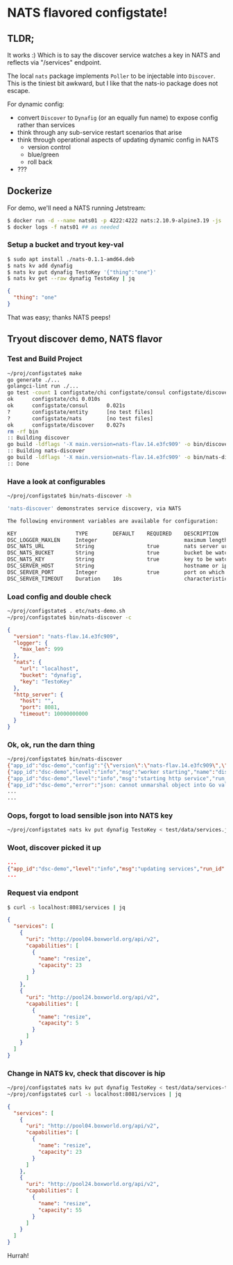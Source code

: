 
# NATS flavored configstate!

## TLDR;

It works :)
Which is to say the discover service watches a key in NATS and reflects via "/services" endpoint.

The local `nats` package implements `Poller` to be injectable into `Discover`.
This is the tiniest bit awkward, but I like that the nats-io package does not escape.

For dynamic config:
 - convert `Discover` to `Dynafig` (or an equally fun name) to expose config rather than services
 - think through any sub-service restart scenarios that arise
 - think through operational aspects of updating dynamic config in NATS
   - version control
   - blue/green
   - roll back
 - ???

## Dockerize

For demo, we'll need a NATS running Jetstream:

```bash
$ docker run -d --name nats01 -p 4222:4222 nats:2.10.9-alpine3.19 -js
$ docker logs -f nats01 ## as needed
```

### Setup a bucket and tryout key-val

```bash
$ sudo apt install ./nats-0.1.1-amd64.deb
$ nats kv add dynafig
$ nats kv put dynafig TestoKey '{"thing":"one"}'
$ nats kv get --raw dynafig TestoKey | jq
```

```json
{
  "thing": "one"
}
```

That was easy; thanks NATS peeps!

## Tryout discover demo, NATS flavor

### Test and Build Project

```bash
~/proj/configstate$ make
go generate ./...
golangci-lint run ./...
go test -count 1 configstate/chi configstate/consul configstate/discover configstate/entity configstate/nats
ok      configstate/chi 0.010s
ok      configstate/consul      0.021s
?       configstate/entity      [no test files]
?       configstate/nats        [no test files]
ok      configstate/discover    0.027s
rm -rf bin
:: Building discover
go build -ldflags '-X main.version=nats-flav.14.e3fc909' -o bin/discover cmd/discover/main.go
:: Building nats-discover
go build -ldflags '-X main.version=nats-flav.14.e3fc909' -o bin/nats-discover cmd/nats-discover/main.go
:: Done
```

### Have a look at configurables

```bash
~/proj/configstate$ bin/nats-discover -h

'nats-discover' demonstrates service discovery, via NATS

The following environment variables are available for configuration:

KEY                   TYPE        DEFAULT    REQUIRED    DESCRIPTION
DSC_LOGGER_MAXLEN     Integer                            maximum length that will be logged for any field
DSC_NATS_URL          String                 true        nats server url
DSC_NATS_BUCKET       String                 true        bucket be watched
DSC_NATS_KEY          String                 true        key to be watched
DSC_SERVER_HOST       String                             hostname or ip for which to bind
DSC_SERVER_PORT       Integer                true        port on which to listen
DSC_SERVER_TIMEOUT    Duration    10s                    characteristic timeout
```

### Load config and double check

```bash
~/proj/configstate$ . etc/nats-demo.sh
~/proj/configstate$ bin/nats-discover -c
```

```json
{
  "version": "nats-flav.14.e3fc909",
  "logger": {
    "max_len": 999
  },
  "nats": {
    "url": "localhost",
    "bucket": "dynafig",
    "key": "TestoKey"
  },
  "http_server": {
    "host": "",
    "port": 8081,
    "timeout": 10000000000
  }
}
```

### Ok, ok, run the darn thing

```bash
~/proj/configstate$ bin/nats-discover
{"app_id":"dsc-demo","config":"{\"version\":\"nats-flav.14.e3fc909\",\"logger\":{\"max_len\":999},\"nats\":{\"url\":\"localhost\",\"bucket\":\"dynafig\",\"key\":\"TestoKey\"},\"http_server\":{\"host\":\"\",\"port\":8081,\"timeout\":10000000000}}","level":"info","msg":"starting up","run_id":"vslYfGx","ts":"2024-01-23T22:15:23.523304332Z"}
{"app_id":"dsc-demo","level":"info","msg":"worker starting","name":"discovery","run_id":"vslYfGx","ts":"2024-01-23T22:15:23.527994608Z","worker_id":"YZAR37K"}
{"app_id":"dsc-demo","level":"info","msg":"starting http service","run_id":"vslYfGx","ts":"2024-01-23T22:15:23.528071682Z"}
{"app_id":"dsc-demo","error":"json: cannot unmarshal object into Go value of type []entity.Service\nfailed to unmarshal services from: {\"thing\":\"one\"}\nconfigstate/entity.DecodeServices\n\t/home/trimble/proj/configstate/entity/service.go:29\nconfigstate/discover.(*Discover).work\n\t/home/trimble/proj/configstate/discover/discover.go:98\nruntime.goexit\n\t/home/trimble/go1211/src/runtime/asm_amd64.s:1650","level":"error","msg":"failed to watch","run_id":"vslYfGx","ts":"2024-01-23T22:15:23.528280792Z","worker_id":"YZAR37K"}
...
...
```

### Oops, forgot to load sensible json into NATS key

```bash
~/proj/configstate$ nats kv put dynafig TestoKey < test/data/services.json
```

### Woot, discover picked it up

```json
...
{"app_id":"dsc-demo","level":"info","msg":"updating services","run_id":"vslYfGx","ts":"2024-01-23T22:17:07.636266401Z","worker_id":"YZAR37K"}
...
```

### Request via endpont
```bash
$ curl -s localhost:8081/services | jq
```

```json
{
  "services": [
    {
      "uri": "http://pool04.boxworld.org/api/v2",
      "capabilities": [
        {
          "name": "resize",
          "capacity": 23
        }
      ]
    },
    {
      "uri": "http://pool24.boxworld.org/api/v2",
      "capabilities": [
        {
          "name": "resize",
          "capacity": 5
        }
      ]
    }
  ]
}
```

### Change in NATS kv, check that discover is hip

```bash
~/proj/configstate$ nats kv put dynafig TestoKey < test/data/services-too.json
~/proj/configstate$ curl -s localhost:8081/services | jq
```

```json
{
  "services": [
    {
      "uri": "http://pool04.boxworld.org/api/v2",
      "capabilities": [
        {
          "name": "resize",
          "capacity": 23
        }
      ]
    },
    {
      "uri": "http://pool24.boxworld.org/api/v2",
      "capabilities": [
        {
          "name": "resize",
          "capacity": 55
        }
      ]
    }
  ]
}
```

Hurrah!

